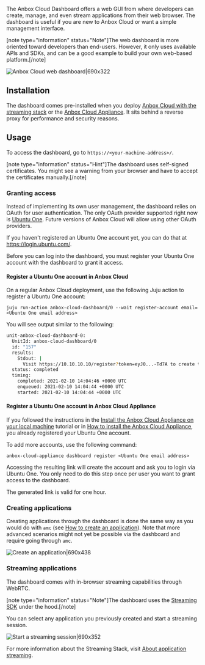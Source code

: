 The Anbox Cloud Dashboard offers a web GUI from where developers can create, manage, and even stream applications from their web browser.
The dashboard is useful if you are new to Anbox Cloud or want a simple management interface.

[note type="information" status="Note"]The web dashboard is more oriented toward developers than end-users. However, it only uses available APIs and SDKs, and can be a good example to build your own web-based platform.[/note]

![Anbox Cloud web dashboard|690x322](https://assets.ubuntu.com/v1/4a1c8531-manage_dashboard-applications.png)

## Installation

The dashboard comes pre-installed when you deploy [Anbox Cloud with the streaming stack](https://discourse.ubuntu.com/t/install-anbox-cloud/17744) or the [Anbox Cloud Appliance](https://discourse.ubuntu.com/t/install-appliance/22681). It sits behind a reverse proxy for performance and security reasons.

## Usage

To access the dashboard, go to `https://<your-machine-address>/`.

[note type="information" status="Hint"]The dashboard uses self-signed certificates. You might see a warning from your browser and have to accept the certificates manually.[/note]

### Granting access

Instead of implementing its own user management, the dashboard relies on OAuth for user authentication. The only OAuth provider supported right now is [Ubuntu One](https://login.ubuntu.com/). Future versions of Anbox Cloud will allow using other OAuth providers.

If you haven't registered an Ubuntu One account yet, you can do that at https://login.ubuntu.com/.

Before you can log into the dashboard, you must register your Ubuntu One account with the dashboard to grant it access.

#### Register a Ubuntu One account in Anbox Cloud

On a regular Anbox Cloud deployment, use the following Juju action to register a Ubuntu One account:

    juju run-action anbox-cloud-dashboard/0 --wait register-account email=<Ubuntu One email address>

You will see output similar to the following:

```sh
unit-anbox-cloud-dashboard-0:
  UnitId: anbox-cloud-dashboard/0
  id: "157"
  results:
    Stdout: |
      Visit https://10.10.10.10/register?token=eyJ0...-Td7A to create the new user
  status: completed
  timing:
    completed: 2021-02-10 14:04:46 +0000 UTC
    enqueued: 2021-02-10 14:04:44 +0000 UTC
    started: 2021-02-10 14:04:44 +0000 UTC
```

<a name="dashboard-access-appliance"></a>
#### Register a Ubuntu One account in Anbox Cloud Appliance

If you followed the instructions in the [Install the Anbox Cloud Appliance on your local machine](https://discourse.ubuntu.com/t/install-appliance/22681) tutorial or in [How to install the Anbox Cloud Appliance](https://discourse.ubuntu.com/t/how-to-install-the-anbox-cloud-appliance/29702), you already registered your Ubuntu One account.

To add more accounts, use the following command:

    anbox-cloud-appliance dashboard register <Ubuntu One email address>

Accessing the resulting link will create the account and ask you to login via Ubuntu One. You only need to do this step once per user you want to grant access to the dashboard.

The generated link is valid for one hour.

### Creating applications

Creating applications through the dashboard is done the same way as you would do with `amc` (see [How to create an application](https://discourse.ubuntu.com/t/create-an-application/24198)).
Note that more advanced scenarios might not yet be possible via the dashboard and require going through `amc`.

![Create an application|690x438](https://assets.ubuntu.com/v1/40dda4a6-manage_dashboard-add-application.png)

### Streaming applications

The dashboard comes with in-browser streaming capabilities through WebRTC.

[note type="information" status="Note"]The dashboard uses the [Streaming SDK](https://discourse.ubuntu.com/t/anbox-cloud-sdks/17844#streaming-sdk) under the hood.[/note]

You can select any application you previously created and start a streaming session.

![Start a streaming session|690x352](https://assets.ubuntu.com/v1/6087fbd9-gs_dashboard_start_session.png)

For more information about the Streaming Stack, visit [About application streaming](https://discourse.ubuntu.com/t/streaming-android-applications/17769).
